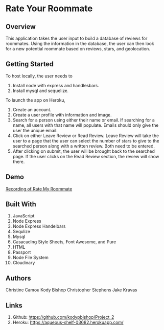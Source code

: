 # Rate Your Roommate 

## Overview 
This application takes the user input to build a database of reviews for roommates. Using the information in the database, the user can then look for a new potential roommate based on reviews, stars, and geolocation. 

## Getting Started 
To host locally, the user needs to 
1. Install node with express and handlesbars. 
2. Install mysql and sequelize. 

To launch the app on Heroku, 
1. Create an account. 
2. Create a user profile with information and image. 
3. Search for a person using either their name or email. If searching for a name, all users with that name will populate. Emails should only give the user the unique email. 
4. Click on either Leave Review or Read Review. Leave Review will take the user to a page that the user can select the number of stars to give to the searched person along with a written review. Both need to be entered. 
5. After clicking on submit, the user will be brought back to the searched page. If the user clicks on the Read Review section, the review will show there. 

## Demo 
[Recording of Rate My Roommate](demo/demo.gif)

## Built With 
1. JavaScript
2. Node Express 
3. Node Express Handelbars
4. Sequlize 
5. Mysql 
6. Casacading Style Sheets, Font Awesome, and Pure
7. HTML 
8. Passport
9. Node File System
10. Cloudinary 

## Authors 
Christine Camou
Kody Bishop
Christopher Stephens 
Jake Kravas 

## Links 
1. Github: https://github.com/kodypbishop/Project_2
2. Heroku: https://aqueous-shelf-03682.herokuapp.com/
